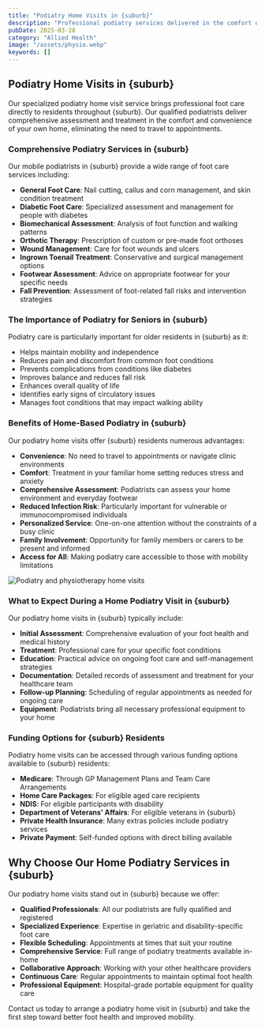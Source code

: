 ```yaml
---
title: "Podiatry Home Visits in {suburb}"
description: "Professional podiatry services delivered in the comfort of your home in {suburb}. Our qualified podiatrists provide comprehensive foot care to enhance mobility, comfort, and overall foot health."
pubDate: 2025-03-28
category: "Allied Health"
image: "/assets/physio.webp"
keywords: []
---
```


## Podiatry Home Visits in {suburb}

Our specialized podiatry home visit service brings professional foot care directly to residents throughout {suburb}. Our qualified podiatrists deliver comprehensive assessment and treatment in the comfort and convenience of your own home, eliminating the need to travel to appointments.

### Comprehensive Podiatry Services in {suburb}

Our mobile podiatrists in {suburb} provide a wide range of foot care services including:

- **General Foot Care**: Nail cutting, callus and corn management, and skin condition treatment
- **Diabetic Foot Care**: Specialized assessment and management for people with diabetes
- **Biomechanical Assessment**: Analysis of foot function and walking patterns
- **Orthotic Therapy**: Prescription of custom or pre-made foot orthoses
- **Wound Management**: Care for foot wounds and ulcers
- **Ingrown Toenail Treatment**: Conservative and surgical management options
- **Footwear Assessment**: Advice on appropriate footwear for your specific needs
- **Fall Prevention**: Assessment of foot-related fall risks and intervention strategies

### The Importance of Podiatry for Seniors in {suburb}

Podiatry care is particularly important for older residents in {suburb} as it:

- Helps maintain mobility and independence
- Reduces pain and discomfort from common foot conditions
- Prevents complications from conditions like diabetes
- Improves balance and reduces fall risk
- Enhances overall quality of life
- Identifies early signs of circulatory issues
- Manages foot conditions that may impact walking ability

### Benefits of Home-Based Podiatry in {suburb}

Our podiatry home visits offer {suburb} residents numerous advantages:

- **Convenience**: No need to travel to appointments or navigate clinic environments
- **Comfort**: Treatment in your familiar home setting reduces stress and anxiety
- **Comprehensive Assessment**: Podiatrists can assess your home environment and everyday footwear
- **Reduced Infection Risk**: Particularly important for vulnerable or immunocompromised individuals
- **Personalized Service**: One-on-one attention without the constraints of a busy clinic
- **Family Involvement**: Opportunity for family members or carers to be present and informed
- **Access for All**: Making podiatry care accessible to those with mobility limitations

![Podiatry and physiotherapy home visits](/assets/physio.webp)

### What to Expect During a Home Podiatry Visit in {suburb}

Our podiatry home visits in {suburb} typically include:

- **Initial Assessment**: Comprehensive evaluation of your foot health and medical history
- **Treatment**: Professional care for your specific foot conditions
- **Education**: Practical advice on ongoing foot care and self-management strategies
- **Documentation**: Detailed records of assessment and treatment for your healthcare team
- **Follow-up Planning**: Scheduling of regular appointments as needed for ongoing care
- **Equipment**: Podiatrists bring all necessary professional equipment to your home

### Funding Options for {suburb} Residents

Podiatry home visits can be accessed through various funding options available to {suburb} residents:

- **Medicare**: Through GP Management Plans and Team Care Arrangements
- **Home Care Packages**: For eligible aged care recipients
- **NDIS**: For eligible participants with disability
- **Department of Veterans' Affairs**: For eligible veterans in {suburb}
- **Private Health Insurance**: Many extras policies include podiatry services
- **Private Payment**: Self-funded options with direct billing available

## Why Choose Our Home Podiatry Services in {suburb}

Our podiatry home visits stand out in {suburb} because we offer:

- **Qualified Professionals**: All our podiatrists are fully qualified and registered
- **Specialized Experience**: Expertise in geriatric and disability-specific foot care
- **Flexible Scheduling**: Appointments at times that suit your routine
- **Comprehensive Service**: Full range of podiatry treatments available in-home
- **Collaborative Approach**: Working with your other healthcare providers
- **Continuous Care**: Regular appointments to maintain optimal foot health
- **Professional Equipment**: Hospital-grade portable equipment for quality care

Contact us today to arrange a podiatry home visit in {suburb} and take the first step toward better foot health and improved mobility. 